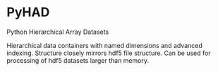# PyHAD
Python Hierarchical Array Datasets

Hierarchical data containers with named dimensions and advanced indexing.
Structure closely mirrors hdf5 file structure. Can be used for processing of 
hdf5 datasets larger than memory.
